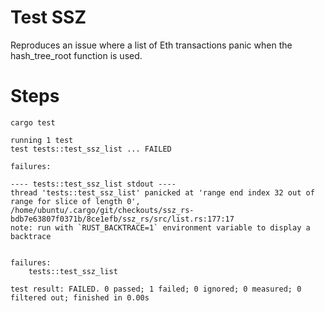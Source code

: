 # Test SSZ

Reproduces an issue where a list of Eth transactions panic when the hash_tree_root function is used.

# Steps

```
cargo test
```

```
running 1 test
test tests::test_ssz_list ... FAILED

failures:

---- tests::test_ssz_list stdout ----
thread 'tests::test_ssz_list' panicked at 'range end index 32 out of range for slice of length 0', /home/ubuntu/.cargo/git/checkouts/ssz_rs-bdb7e63807f0371b/8ce1efb/ssz_rs/src/list.rs:177:17
note: run with `RUST_BACKTRACE=1` environment variable to display a backtrace


failures:
    tests::test_ssz_list

test result: FAILED. 0 passed; 1 failed; 0 ignored; 0 measured; 0 filtered out; finished in 0.00s
```